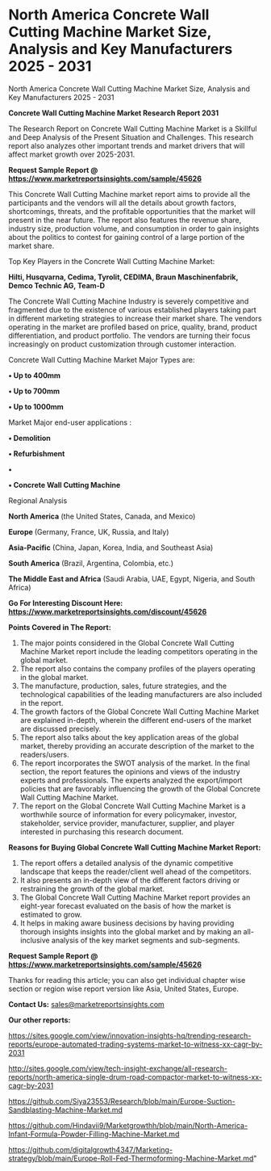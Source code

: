 # North America Concrete Wall Cutting Machine Market Size, Analysis and Key Manufacturers 2025 - 2031
North America Concrete Wall Cutting Machine Market Size, Analysis and Key Manufacturers 2025 - 2031

<strong>Concrete Wall Cutting Machine Market Research Report 2031</strong>

The Research Report on Concrete Wall Cutting Machine Market is a Skillful and Deep Analysis of the Present Situation and Challenges. This research report also analyzes other important trends and market drivers that will affect market growth over 2025-2031.

<strong>Request Sample Report @ <a href=https://www.marketreportsinsights.com/sample/45626>https://www.marketreportsinsights.com/sample/45626</a></strong>

This Concrete Wall Cutting Machine market report aims to provide all the participants and the vendors will all the details about growth factors, shortcomings, threats, and the profitable opportunities that the market will present in the near future. The report also features the revenue share, industry size, production volume, and consumption in order to gain insights about the politics to contest for gaining control of a large portion of the market share.

Top Key Players in the Concrete Wall Cutting Machine Market:

<strong>Hilti, Husqvarna, Cedima, Tyrolit, CEDIMA, Braun Maschinenfabrik, Demco Technic AG, Team-D</strong>

The Concrete Wall Cutting Machine Industry is severely competitive and fragmented due to the existence of various established players taking part in different marketing strategies to increase their market share. The vendors operating in the market are profiled based on price, quality, brand, product differentiation, and product portfolio. The vendors are turning their focus increasingly on product customization through customer interaction.

Concrete Wall Cutting Machine Market Major Types are:

<strong>•  Up to 400mm

•  Up to 700mm

•  Up to 1000mm</strong>

Market Major end-user applications :

<strong>•  Demolition

•  Refurbishment

•  

•  Concrete Wall Cutting Machine</strong>

Regional Analysis

</u><strong><b>North America</b></strong> (the United States, Canada, and Mexico)

<strong><b>Europe </b></strong>(Germany, France, UK, Russia, and Italy)

<strong><b>Asia-Pacific</b></strong> (China, Japan, Korea, India, and Southeast Asia)

<strong><b>South America</b></strong> (Brazil, Argentina, Colombia, etc.)

<strong><b>The Middle East and Africa</b></strong> (Saudi Arabia, UAE, Egypt, Nigeria, and South Africa)

<strong>Go For Interesting Discount Here: <a href=https://www.marketreportsinsights.com/discount/45626>https://www.marketreportsinsights.com/discount/45626</a></strong>

<strong>Points Covered in The Report:</strong>
<ol>
  <li>The major points considered in the Global Concrete Wall Cutting Machine Market report include the leading competitors operating in the global market.</li>
  <li>The report also contains the company profiles of the players operating in the global market.</li>
  <li>The manufacture, production, sales, future strategies, and the technological capabilities of the leading manufacturers are also included in the report.</li>
  <li>The growth factors of the Global Concrete Wall Cutting Machine Market are explained in-depth, wherein the different end-users of the market are discussed precisely.</li>
  <li>The report also talks about the key application areas of the global market, thereby providing an accurate description of the market to the readers/users.</li>
  <li>The report incorporates the SWOT analysis of the market. In the final section, the report features the opinions and views of the industry experts and professionals. The experts analyzed the export/import policies that are favorably influencing the growth of the Global Concrete Wall Cutting Machine Market.</li>
  <li>The report on the Global Concrete Wall Cutting Machine Market is a worthwhile source of information for every policymaker, investor, stakeholder, service provider, manufacturer, supplier, and player interested in purchasing this research document.</li>
</ol>
<strong>Reasons for Buying Global Concrete Wall Cutting Machine Market Report:</strong>

<ol>
  <li>The report offers a detailed analysis of the dynamic competitive landscape that keeps the reader/client well ahead of the competitors.</li>
  <li>It also presents an in-depth view of the different factors driving or restraining the growth of the global market.</li>
  <li>The Global Concrete Wall Cutting Machine Market report provides an eight-year forecast evaluated on the basis of how the market is estimated to grow.</li>
  <li>It helps in making aware business decisions by having providing thorough insights insights into the global market and by making an all-inclusive analysis of the key market segments and sub-segments.</li>
</ol>
<strong>Request Sample Report @ <a href=https://www.marketreportsinsights.com/sample/45626>https://www.marketreportsinsights.com/sample/45626</a></strong>


Thanks for reading this article; you can also get individual chapter wise section or region wise report version like Asia, United States, Europe.

<strong>Contact Us:</strong>
sales@marketreportsinsights.com

<strong>Our other reports:</strong>

<a href=https://sites.google.com/view/innovation-insights-hq/trending-research-reports/europe-automated-trading-systems-market-to-witness-xx-cagr-by-2031>https://sites.google.com/view/innovation-insights-hq/trending-research-reports/europe-automated-trading-systems-market-to-witness-xx-cagr-by-2031</a>

<a href=http://sites.google.com/view/tech-insight-exchange/all-research-reports/north-america-single-drum-road-compactor-market-to-witness-xx-cagr-by-2031>http://sites.google.com/view/tech-insight-exchange/all-research-reports/north-america-single-drum-road-compactor-market-to-witness-xx-cagr-by-2031</a>

<a href=https://github.com/Siya23553/Research/blob/main/Europe-Suction-Sandblasting-Machine-Market.md>https://github.com/Siya23553/Research/blob/main/Europe-Suction-Sandblasting-Machine-Market.md</a>

<a href=https://github.com/Hindavii9/Marketgrowthh/blob/main/North-America-Infant-Formula-Powder-Filling-Machine-Market.md>https://github.com/Hindavii9/Marketgrowthh/blob/main/North-America-Infant-Formula-Powder-Filling-Machine-Market.md</a>

<a href=https://github.com/digitalgrowth4347/Marketing-strategy/blob/main/Europe-Roll-Fed-Thermoforming-Machine-Market.md>https://github.com/digitalgrowth4347/Marketing-strategy/blob/main/Europe-Roll-Fed-Thermoforming-Machine-Market.md</a>"
